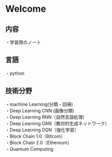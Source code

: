 # Welcome

## 内容
・学習用のノート

## 言語
・python  

## 技術分野
・machine Learning(分類・回帰)   
・Deep Learning CNN (画像分類)  
・Deep Learning RNN（自然言語処理）  
・Deep Learning GAN（敵対的生成ネットワーク）  
・Deep Learning DQN（強化学習）  
・Block Chain 1.0（Bitcoin）  
・Block Chain 2.0（Ethereum）   
・Quantum Computing  